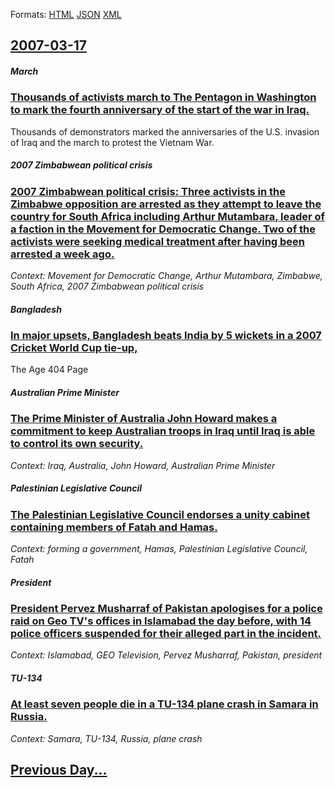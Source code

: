 
Formats: [HTML](2007/03/17/index.html)  [JSON](2007/03/17/index.json)  [XML](2007/03/17/index.xml)  

## [2007-03-17](/news/2007/03/17/index.md)

##### March
### [ Thousands of activists march to The Pentagon in Washington to mark the fourth anniversary of the start of the war in Iraq. ](/news/2007/03/17/thousands-of-activists-march-to-the-pentagon-in-washington-to-mark-the-fourth-anniversary-of-the-start-of-the-war-in-iraq.md)
Thousands of demonstrators marked the anniversaries of the U.S. invasion of Iraq and the march to protest the Vietnam War.

##### 2007 Zimbabwean political crisis
### [ 2007 Zimbabwean political crisis: Three activists in the Zimbabwe opposition are arrested as they attempt to leave the country for South Africa including Arthur Mutambara, leader of a faction in the Movement for Democratic Change. Two of the activists were seeking medical treatment after having been arrested a week ago. ](/news/2007/03/17/2007-zimbabwean-political-crisis-three-activists-in-the-zimbabwe-opposition-are-arrested-as-they-attempt-to-leave-the-country-for-south-af.md)
_Context: Movement for Democratic Change, Arthur Mutambara, Zimbabwe, South Africa, 2007 Zimbabwean political crisis_

##### Bangladesh
### [ In major upsets, Bangladesh beats India by 5 wickets in a 2007 Cricket World Cup tie-up, ](/news/2007/03/17/in-major-upsets-bangladesh-beats-india-by-5-wickets-in-a-2007-cricket-world-cup-tie-up.md)
The Age 404 Page

##### Australian Prime Minister
### [ The Prime Minister of Australia John Howard makes a commitment to keep Australian troops in Iraq until Iraq is able to control its own security. ](/news/2007/03/17/the-prime-minister-of-australia-john-howard-makes-a-commitment-to-keep-australian-troops-in-iraq-until-iraq-is-able-to-control-its-own-secu.md)
_Context: Iraq, Australia, John Howard, Australian Prime Minister_

##### Palestinian Legislative Council
### [ The Palestinian Legislative Council endorses a unity cabinet containing members of Fatah and Hamas. ](/news/2007/03/17/the-palestinian-legislative-council-endorses-a-unity-cabinet-containing-members-of-fatah-and-hamas.md)
_Context: forming a government, Hamas, Palestinian Legislative Council, Fatah_

##### President
### [ President Pervez Musharraf of Pakistan apologises for a police raid on Geo TV's offices in Islamabad the day before, with 14 police officers suspended for their alleged part in the incident. ](/news/2007/03/17/president-pervez-musharraf-of-pakistan-apologises-for-a-police-raid-on-geo-tv-s-offices-in-islamabad-the-day-before-with-14-police-officer.md)
_Context: Islamabad, GEO Television, Pervez Musharraf, Pakistan, president_

##### TU-134
### [ At least seven people die in a TU-134 plane crash in Samara in Russia. ](/news/2007/03/17/at-least-seven-people-die-in-a-tu-134-plane-crash-in-samara-in-russia.md)
_Context: Samara, TU-134, Russia, plane crash_

## [Previous Day...](/news/2007/03/16/index.md)

